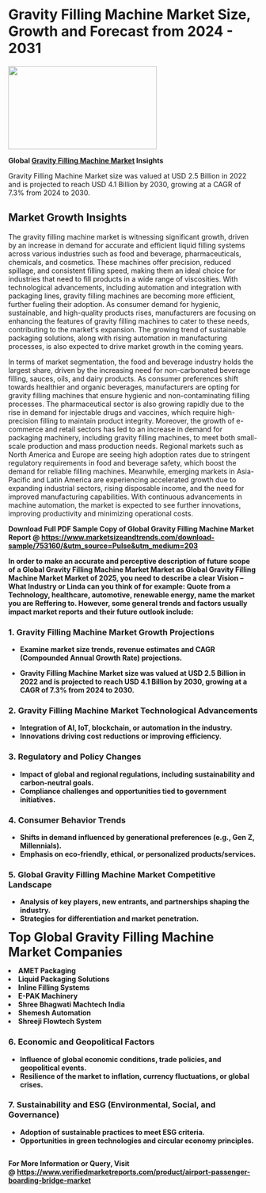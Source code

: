 <H1>Gravity Filling Machine Market Size, Growth and Forecast from 2024 - 2031</H1><img class="aligncenter size-medium wp-image-584254" src="https://thirdeyenews.in/wp-content/uploads/2024/09/Global-Market-Research-300x168.jpeg" alt="" width="300" height="168" /><p><strong>Global&nbsp;<a href="https://www.marketsizeandtrends.com/download-sample/753160/&amp;utm_source=Pulse&amp;utm_medium=203">Gravity Filling Machine Market</a> Insights</strong></p><p>Gravity Filling Machine Market size was valued at USD 2.5 Billion in 2022 and is projected to reach USD 4.1 Billion by 2030, growing at a CAGR of 7.3% from 2024 to 2030.</p><p><h2>Market Growth Insights</h2> <p>The gravity filling machine market is witnessing significant growth, driven by an increase in demand for accurate and efficient liquid filling systems across various industries such as food and beverage, pharmaceuticals, chemicals, and cosmetics. These machines offer precision, reduced spillage, and consistent filling speed, making them an ideal choice for industries that need to fill products in a wide range of viscosities. With technological advancements, including automation and integration with packaging lines, gravity filling machines are becoming more efficient, further fueling their adoption. As consumer demand for hygienic, sustainable, and high-quality products rises, manufacturers are focusing on enhancing the features of gravity filling machines to cater to these needs, contributing to the market's expansion. The growing trend of sustainable packaging solutions, along with rising automation in manufacturing processes, is also expected to drive market growth in the coming years.</p> <p><strong></strong></p> <p>In terms of market segmentation, the food and beverage industry holds the largest share, driven by the increasing need for non-carbonated beverage filling, sauces, oils, and dairy products. As consumer preferences shift towards healthier and organic beverages, manufacturers are opting for gravity filling machines that ensure hygienic and non-contaminating filling processes. The pharmaceutical sector is also growing rapidly due to the rise in demand for injectable drugs and vaccines, which require high-precision filling to maintain product integrity. Moreover, the growth of e-commerce and retail sectors has led to an increase in demand for packaging machinery, including gravity filling machines, to meet both small-scale production and mass production needs. Regional markets such as North America and Europe are seeing high adoption rates due to stringent regulatory requirements in food and beverage safety, which boost the demand for reliable filling machines. Meanwhile, emerging markets in Asia-Pacific and Latin America are experiencing accelerated growth due to expanding industrial sectors, rising disposable income, and the need for improved manufacturing capabilities. With continuous advancements in machine automation, the market is expected to see further innovations, improving productivity and minimizing operational costs. <p><strong></p><p><span class=""><strong>Download Full PDF Sample Copy of Global Gravity Filling Machine Market Report</strong> @ <a href="https://www.marketsizeandtrends.com/download-sample/753160/&amp;utm_source=Pulse&amp;utm_medium=203" target="_blank">https://www.marketsizeandtrends.com/download-sample/753160/&amp;utm_source=Pulse&amp;utm_medium=203</a></span></p><p>In order to make an accurate and perceptive description of future scope of a Global&nbsp;Gravity Filling Machine Market Market as Global&nbsp;Gravity Filling Machine Market Market of 2025, you need to describe a clear Vision &ndash; What Industry or Linda can you think of for example: Quote from a Technology, healthcare, automotive, renewable energy, name the market you are Reffering to. However, some general trends and factors usually impact market reports and their future outlook include:</p><h3>1.&nbsp;<strong>Gravity Filling Machine Market Growth Projections</strong></h3><ul><li>Examine market size trends, revenue estimates and CAGR (Compounded Annual Growth Rate) projections.</li><li><p>Gravity Filling Machine Market size was valued at USD 2.5 Billion in 2022 and is projected to reach USD 4.1 Billion by 2030, growing at a CAGR of 7.3% from 2024 to 2030.</p></li></ul><h3>2.&nbsp;<strong>Gravity Filling Machine Market Technological Advancements</strong></h3><ul><li>Integration of AI, IoT, blockchain, or automation in the industry.</li><li>Innovations driving cost reductions or improving efficiency.</li></ul><h3>3.&nbsp;<strong>Regulatory and Policy Changes</strong></h3><ul><li>Impact of global and regional regulations, including sustainability and carbon-neutral goals.</li><li>Compliance challenges and opportunities tied to government initiatives.</li></ul><h3>4.&nbsp;<strong>Consumer Behavior Trends</strong></h3><ul><li>Shifts in demand influenced by generational preferences (e.g., Gen Z, Millennials).</li><li>Emphasis on eco-friendly, ethical, or personalized products/services.</li></ul><h3>5.&nbsp;<strong>Global Gravity Filling Machine Market Competitive Landscape</strong></h3><ul><li>Analysis of key players, new entrants, and partnerships shaping the industry.</li><li>Strategies for differentiation and market penetration.</li></ul><p data-pm-slice="1 1 []"><span style="color: inherit; font-family: inherit; font-size: 25px;">Top Global Gravity Filling Machine Market Companies</span></p><div class="" data-test-id=""><p><li>AMET Packaging</li><li> Liquid Packaging Solutions</li><li> Inline Filling Systems</li><li> E-PAK Machinery</li><li> Shree Bhagwati Machtech India</li><li> Shemesh Automation</li><li> Shreeji Flowtech System</li></p></div><h3>6.&nbsp;<strong>Economic and Geopolitical Factors</strong></h3><ul><li>Influence of global economic conditions, trade policies, and geopolitical events.</li><li>Resilience of the market to inflation, currency fluctuations, or global crises.</li></ul><h3>7.&nbsp;<strong>Sustainability and ESG (Environmental, Social, and Governance)</strong></h3><ul><li>Adoption of sustainable practices to meet ESG criteria.</li><li>Opportunities in green technologies and circular economy principles.</li></ul><h2><strong style="font-size: 14px;">For More Information or Query, Visit @&nbsp;</strong><a style="background-color: #ffffff; font-size: 14px;" href="https://www.marketsizeandtrends.com/report/gravity-filling-machine-market/" target="_blank">https://www.verifiedmarketreports.com/product/airport-passenger-boarding-bridge-market</a></h2>
